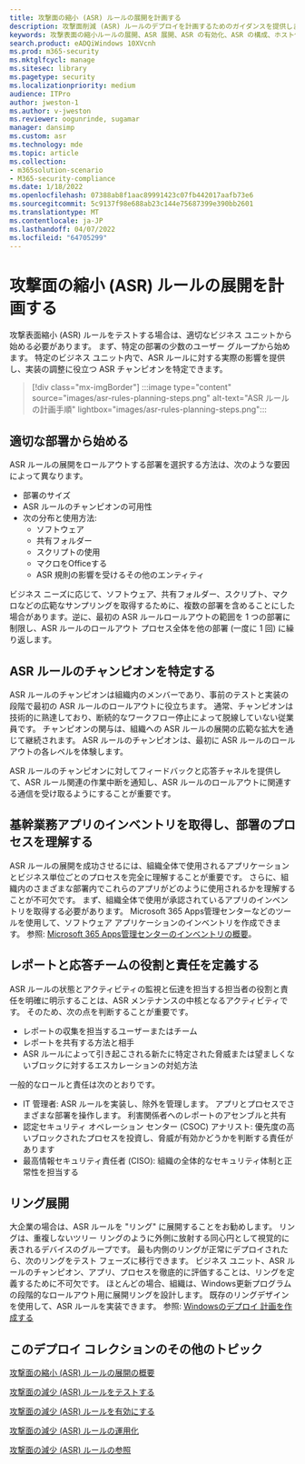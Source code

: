 ```yaml
---
title: 攻撃面の縮小 (ASR) ルールの展開を計画する
description: 攻撃面削減 (ASR) ルールのデプロイを計画するためのガイダンスを提供します。
keywords: 攻撃表面の縮小ルールの展開、ASR 展開、ASR の有効化、ASR の構成、ホスト侵入防止システム、保護規則、悪用防止ルール、悪用防止ルール、悪用防止ルール、感染防止ルール、Microsoft Defender for Endpoint、ASR 規則の構成
search.product: eADQiWindows 10XVcnh
ms.prod: m365-security
ms.mktglfcycl: manage
ms.sitesec: library
ms.pagetype: security
ms.localizationpriority: medium
audience: ITPro
author: jweston-1
ms.author: v-jweston
ms.reviewer: oogunrinde, sugamar
manager: dansimp
ms.custom: asr
ms.technology: mde
ms.topic: article
ms.collection:
- m365solution-scenario
- M365-security-compliance
ms.date: 1/18/2022
ms.openlocfilehash: 07388ab8f1aac89991423c07fb442017aafb73e6
ms.sourcegitcommit: 5c9137f98e688ab23c144e75687399e390bb2601
ms.translationtype: MT
ms.contentlocale: ja-JP
ms.lasthandoff: 04/07/2022
ms.locfileid: "64705299"
---
```

# <a name="plan-attack-surface-reduction-asr-rules-deployment"></a>攻撃面の縮小 (ASR) ルールの展開を計画する

攻撃表面縮小 (ASR) ルールをテストする場合は、適切なビジネス ユニットから始める必要があります。 まず、特定の部署の少数のユーザー グループから始めます。 特定のビジネス ユニット内で、ASR ルールに対する実際の影響を提供し、実装の調整に役立つ ASR チャンピオンを特定できます。

> [!div class="mx-imgBorder"]
> :::image type="content" source="images/asr-rules-planning-steps.png" alt-text="ASR ルールの計画手順" lightbox="images/asr-rules-planning-steps.png":::

## <a name="start-with-the-right-business-unit"></a>適切な部署から始める

ASR ルールの展開をロールアウトする部署を選択する方法は、次のような要因によって異なります。

- 部署のサイズ
- ASR ルールのチャンピオンの可用性  
- 次の分布と使用方法:
  - ソフトウェア
  - 共有フォルダー
  - スクリプトの使用
  - マクロをOfficeする
  - ASR 規則の影響を受けるその他のエンティティ

ビジネス ニーズに応じて、ソフトウェア、共有フォルダー、スクリプト、マクロなどの広範なサンプリングを取得するために、複数の部署を含めることにした場合があります。逆に、最初の ASR ルールロールアウトの範囲を 1 つの部署に制限し、ASR ルールのロールアウト プロセス全体を他の部署 (一度に 1 回) に繰り返します。

## <a name="identify-asr--rules-champions"></a>ASR ルールのチャンピオンを特定する

ASR ルールのチャンピオンは組織内のメンバーであり、事前のテストと実装の段階で最初の ASR ルールのロールアウトに役立ちます。 通常、チャンピオンは技術的に熟達しており、断続的なワークフロー停止によって脱線していない従業員です。 チャンピオンの関与は、組織への ASR ルールの展開の広範な拡大を通じて継続されます。 ASR ルールのチャンピオンは、最初に ASR ルールのロールアウトの各レベルを体験します。

ASR ルールのチャンピオンに対してフィードバックと応答チャネルを提供して、ASR ルール関連の作業中断を通知し、ASR ルールのロールアウトに関連する通信を受け取るようにすることが重要です。

## <a name="get-inventory-of-line-of-business-apps-and-understand-the-business-unit-processes"></a>基幹業務アプリのインベントリを取得し、部署のプロセスを理解する

ASR ルールの展開を成功させるには、組織全体で使用されるアプリケーションとビジネス単位ごとのプロセスを完全に理解することが重要です。 さらに、組織内のさまざまな部署内でこれらのアプリがどのように使用されるかを理解することが不可欠です。
まず、組織全体で使用が承認されているアプリのインベントリを取得する必要があります。 Microsoft 365 Apps管理センターなどのツールを使用して、ソフトウェア アプリケーションのインベントリを作成できます。 参照: [Microsoft 365 Apps管理センターのインベントリの概要](/deployoffice/admincenter/inventory)。

## <a name="define-reporting-and-response-team-roles-and-responsibilities"></a>レポートと応答チームの役割と責任を定義する

ASR ルールの状態とアクティビティの監視と伝達を担当する担当者の役割と責任を明確に明示することは、ASR メンテナンスの中核となるアクティビティです。 そのため、次の点を判断することが重要です。

- レポートの収集を担当するユーザーまたはチーム
- レポートを共有する方法と相手
- ASR ルールによって引き起こされる新たに特定された脅威または望ましくないブロックに対するエスカレーションの対処方法

一般的なロールと責任は次のとおりです。

- IT 管理者: ASR ルールを実装し、除外を管理します。 アプリとプロセスでさまざまな部署を操作します。 利害関係者へのレポートのアセンブルと共有
- 認定セキュリティ オペレーション センター (CSOC) アナリスト: 優先度の高いブロックされたプロセスを投資し、脅威が有効かどうかを判断する責任があります
- 最高情報セキュリティ責任者 (CISO): 組織の全体的なセキュリティ体制と正常性を担当する

## <a name="ring-deployment"></a>リング展開

大企業の場合は、ASR ルールを "リング" に展開することをお勧めします。 リングは、重複しないツリー リングのように外側に放射する同心円として視覚的に表されるデバイスのグループです。 最も内側のリングが正常にデプロイされたら、次のリングをテスト フェーズに移行できます。 ビジネス ユニット、ASR ルールのチャンピオン、アプリ、プロセスを徹底的に評価することは、リングを定義するために不可欠です。
ほとんどの場合、組織は、Windows更新プログラムの段階的なロールアウト用に展開リングを設計します。 既存のリングデザインを使用して、ASR ルールを実装できます。
参照: [Windowsのデプロイ 計画を作成する](/windows/deployment/update/create-deployment-plan)

## <a name="additional-topics-in-this-deployment-collection"></a>このデプロイ コレクションのその他のトピック

[攻撃面の縮小 (ASR) ルールの展開の概要](attack-surface-reduction-rules-deployment.md)

[攻撃面の減少 (ASR) ルールをテストする](attack-surface-reduction-rules-deployment-test.md)

[攻撃面の減少 (ASR) ルールを有効にする](attack-surface-reduction-rules-deployment-implement.md)

[攻撃面の減少 (ASR) ルールの運用化](attack-surface-reduction-rules-deployment-operationalize.md)

[攻撃面の減少 (ASR) ルールの参照](attack-surface-reduction-rules-reference.md)
